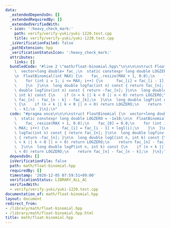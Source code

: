 ```yaml
---
data:
  _extendedDependsOn: []
  _extendedRequiredBy: []
  _extendedVerifiedWith:
  - icon: ':heavy_check_mark:'
    path: verify/verify-yuki/yuki-1220.test.cpp
    title: verify/verify-yuki/yuki-1220.test.cpp
  _isVerificationFailed: false
  _pathExtension: hpp
  _verificationStatusIcon: ':heavy_check_mark:'
  attributes:
    links: []
  bundledCode: "#line 2 \"math/float-binomial.hpp\"\n\n\n\nstruct FloatBinomial {\n\
    \  vector<long double> fac_;\n  static constexpr long double LOGZERO = -1e10;\n\
    \n  FloatBinomial(int MAX) {\n    fac_.resize(MAX + 1, 0.0);\n    fac_[0] = 0.0;\n\
    \    for (int i = 1; i <= MAX; i++) {\n      fac_[i] = fac_[i - 1] + logl(i);\n\
    \    }\n  }\n\n  long double logfac(int n) const { return fac_[n]; }\n\n  long\
    \ double logfinv(int n) const { return -fac_[n]; }\n\n  long double logC(int n,\
    \ int k) const {\n    if (n < k || k < 0 || n < 0) return LOGZERO;\n    return\
    \ fac_[n] - fac_[n - k] - fac_[k];\n  }\n\n  long double logP(int n, int k) const\
    \ {\n    if (n < k || k < 0 || n < 0) return LOGZERO;\n    return fac_[n] - fac_[n\
    \ - k];\n  }\n};\n"
  code: "#pragma once\n\n\n\nstruct FloatBinomial {\n  vector<long double> fac_;\n\
    \  static constexpr long double LOGZERO = -1e10;\n\n  FloatBinomial(int MAX) {\n\
    \    fac_.resize(MAX + 1, 0.0);\n    fac_[0] = 0.0;\n    for (int i = 1; i <=\
    \ MAX; i++) {\n      fac_[i] = fac_[i - 1] + logl(i);\n    }\n  }\n\n  long double\
    \ logfac(int n) const { return fac_[n]; }\n\n  long double logfinv(int n) const\
    \ { return -fac_[n]; }\n\n  long double logC(int n, int k) const {\n    if (n\
    \ < k || k < 0 || n < 0) return LOGZERO;\n    return fac_[n] - fac_[n - k] - fac_[k];\n\
    \  }\n\n  long double logP(int n, int k) const {\n    if (n < k || k < 0 || n\
    \ < 0) return LOGZERO;\n    return fac_[n] - fac_[n - k];\n  }\n};"
  dependsOn: []
  isVerificationFile: false
  path: math/float-binomial.hpp
  requiredBy: []
  timestamp: '2020-12-05 07:59:51+09:00'
  verificationStatus: LIBRARY_ALL_AC
  verifiedWith:
  - verify/verify-yuki/yuki-1220.test.cpp
documentation_of: math/float-binomial.hpp
layout: document
redirect_from:
- /library/math/float-binomial.hpp
- /library/math/float-binomial.hpp.html
title: math/float-binomial.hpp
---
```

